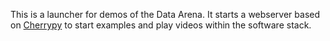 This is a launcher for demos of the Data Arena.
It starts a webserver based on [Cherrypy](http://cherrypy.org/) to start examples and play videos within the software stack.
